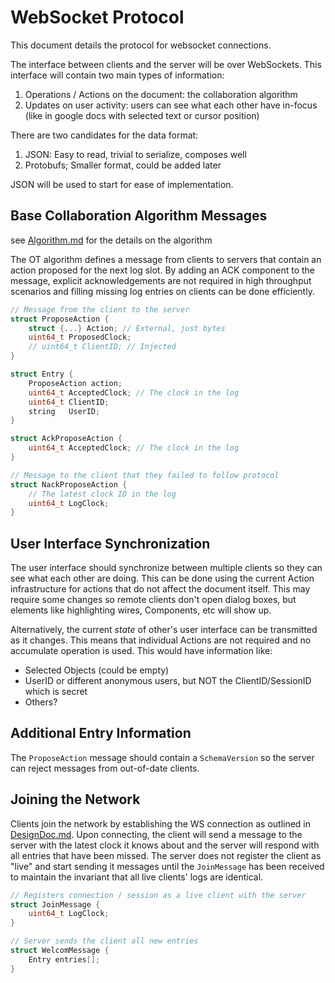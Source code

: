 # WebSocket Protocol
This document details the protocol for websocket connections.

The interface between clients and the server will be over WebSockets.  This interface will contain two main types of information:
1. Operations / Actions on the document: the collaboration algorithm
1. Updates on user activity: users can see what each other have in-focus (like in google docs with selected text or cursor position)

There are two candidates for the data format:
1. JSON: Easy to read, trivial to serialize, composes well
1. Protobufs; Smaller format, could be added later

JSON will be used to start for ease of implementation.

## Base Collaboration Algorithm Messages
see [Algorithm.md](./Algorithm.md) for the details on the algorithm

The OT algorithm defines a message from clients to servers that contain an action proposed for the next log slot.  By adding an ACK component to the message, explicit acknowledgements are not required in high throughput scenarios and filling missing log entries on clients can be done efficiently.

```C
// Message from the client to the server
struct ProposeAction {
    struct {...} Action; // External, just bytes
    uint64_t ProposedClock; 
    // uint64_t ClientID; // Injected
}

struct Entry {
    ProposeAction action;
    uint64_t AcceptedClock; // The clock in the log
    uint64_t ClientID;
    string   UserID;
}

struct AckProposeAction {
    uint64_t AcceptedClock; // The clock in the log
}

// Message to the client that they failed to follow protocol
struct NackProposeAction {
    // The latest clock ID in the log
    uint64_t LogClock;
}
```

## User Interface Synchronization
The user interface should synchronize between multiple clients so they can see what each other are doing.  This can be done using the current Action infrastructure for actions that do not affect the document itself.  This may require some changes so remote clients don't open dialog boxes, but elements like highlighting wires, Components, etc will show up.


Alternatively, the current _state_ of other's user interface can be transmitted as it changes.  This means that individual Actions are not required and no accumulate operation is used.  This would have information like:
- Selected Objects (could be empty)
- UserID or different anonymous users, but NOT the ClientID/SessionID which is secret
- Others?

## Additional Entry Information
The `ProposeAction` message should contain a `SchemaVersion` so the server can reject messages from out-of-date clients.

## Joining the Network
Clients join the network by establishing the WS connection as outlined in [DesignDoc.md](./DesignDoc.md).  Upon connecting, the client will send a message to the server with the latest clock it knows about and the server will respond with all entries that have been missed.  The server does not register the client as "live" and start sending it messages until the `JoinMessage` has been received to maintain the invariant that all live clients' logs are identical.

```C
// Registers connection / session as a live client with the server
struct JoinMessage {
    uint64_t LogClock;
}

// Server sends the client all new entries
struct WelcomMessage {
    Entry entries[];
}
```